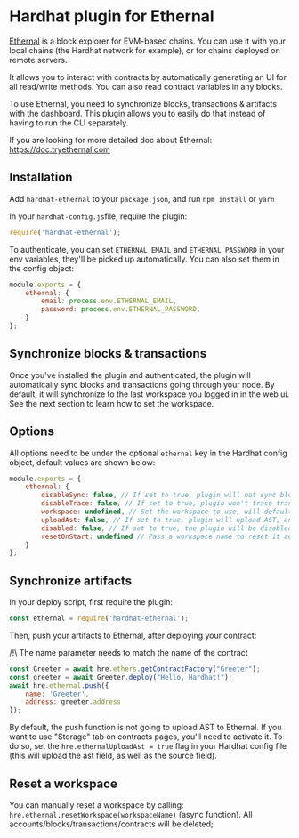 # Hardhat plugin for Ethernal

[Ethernal](https://www.tryethernal.com) is a block explorer for EVM-based chains. You can use it with your local chains (the Hardhat network for example), or for chains deployed on remote servers.

It allows you to interact with contracts by automatically generating an UI for all read/write methods. You can also read contract variables in any blocks.

To use Ethernal, you need to synchronize blocks, transactions & artifacts with the dashboard. This plugin allows you to easily do that instead of having to run the CLI separately.

If you are looking for more detailed doc about Ethernal: https://doc.tryethernal.com

## Installation

Add ```hardhat-ethernal``` to your ```package.json```, and run ```npm install``` or ```yarn```


In your ```hardhat-config.js```file, require the plugin:
```js
require('hardhat-ethernal');
````

To authenticate, you can set `ETHERNAL_EMAIL` and `ETHERNAL_PASSWORD` in your env variables, they'll be picked up automatically. You can also set them in the config object:
```js
module.exports = {
    ethernal: {
        email: process.env.ETHERNAL_EMAIL,
        password: process.env.ETHERNAL_PASSWORD,
    }
};
```

## Synchronize blocks & transactions

Once you've installed the plugin and authenticated, the plugin will automatically sync blocks and transactions going through your node.
By default, it will synchronize to the last workspace you logged in in the web ui. See the next section to learn how to set the workspace.

## Options

All options need to be under the optional `ethernal` key in the Hardhat config object, default values are shown below:
```js
module.exports = {
    ethernal: {
        disableSync: false, // If set to true, plugin will not sync blocks & txs
        disableTrace: false, // If set to true, plugin won't trace transaction
        workspace: undefined, // Set the workspace to use, will default to the default workspace (last one used in the web UI). It is also possible to set it through the ETHERNAL_WORKSPACE env variable
        uploadAst: false, // If set to true, plugin will upload AST, and you'll be able to use the storage feature (longer sync time though)
        disabled: false, // If set to true, the plugin will be disabled, ethernal.push won't do anything
        resetOnStart: undefined // Pass a workspace name to reset it automatically when restarting the node, note that if the workspace doesn't exist it won't error
    }
};
```

## Synchronize artifacts

In your deploy script, first require the plugin:
```js
const ethernal = require('hardhat-ethernal');
```
Then, push your artifacts to Ethernal, after deploying your contract:

/!\ The name parameter needs to match the name of the contract
```js
const Greeter = await hre.ethers.getContractFactory("Greeter");
const greeter = await Greeter.deploy("Hello, Hardhat!");
await hre.ethernal.push({
    name: 'Greeter',
    address: greeter.address
});
```

By default, the push function is not going to upload AST to Ethernal. If you want to use "Storage" tab on contracts pages, you'll need to activate it. To do so, set the ```hre.ethernalUploadAst = true``` flag in your Hardhat config file (this will upload the ast field, as well as the source field).

## Reset a workspace

You can manually reset a workspace by calling: `hre.ethernal.resetWorkspace(workspaceName)` (async function). All accounts/blocks/transactions/contracts will be deleted;
